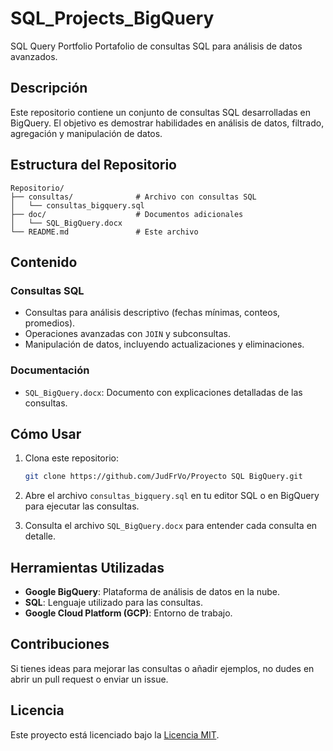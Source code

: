 # SQL_Projects_BigQuery
SQL Query Portfolio
Portafolio de consultas SQL para análisis de datos avanzados.

## Descripción

Este repositorio contiene un conjunto de consultas SQL desarrolladas en BigQuery. 
El objetivo es demostrar habilidades en análisis de datos, filtrado, agregación y manipulación de datos.

## Estructura del Repositorio

```
Repositorio/
├── consultas/              # Archivo con consultas SQL
│   └── consultas_bigquery.sql
├── doc/                    # Documentos adicionales
│   └── SQL_BigQuery.docx
└── README.md               # Este archivo
```

## Contenido

### Consultas SQL
- Consultas para análisis descriptivo (fechas mínimas, conteos, promedios).
- Operaciones avanzadas con `JOIN` y subconsultas.
- Manipulación de datos, incluyendo actualizaciones y eliminaciones.

### Documentación
- `SQL_BigQuery.docx`: Documento con explicaciones detalladas de las consultas.

## Cómo Usar

1. Clona este repositorio:
   ```bash
   git clone https://github.com/JudFrVo/Proyecto SQL BigQuery.git
   ```

2. Abre el archivo `consultas_bigquery.sql` en tu editor SQL o en BigQuery para ejecutar las consultas.

3. Consulta el archivo `SQL_BigQuery.docx` para entender cada consulta en detalle.

## Herramientas Utilizadas

- **Google BigQuery**: Plataforma de análisis de datos en la nube.
- **SQL**: Lenguaje utilizado para las consultas.
- **Google Cloud Platform (GCP)**: Entorno de trabajo.

## Contribuciones

Si tienes ideas para mejorar las consultas o añadir ejemplos, no dudes en abrir un pull request o enviar un issue.

## Licencia

Este proyecto está licenciado bajo la [Licencia MIT](LICENSE).
